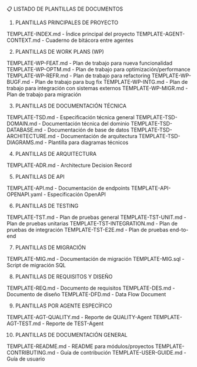 📋 LISTADO DE PLANTILLAS DE DOCUMENTOS
1. PLANTILLAS PRINCIPALES DE PROYECTO

 TEMPLATE-INDEX.md - Índice principal del proyecto
 TEMPLATE-AGENT-CONTEXT.md - Cuaderno de bitácora entre agentes

2. PLANTILLAS DE WORK PLANS (WP)

 TEMPLATE-WP-FEAT.md - Plan de trabajo para nueva funcionalidad
 TEMPLATE-WP-OPTM.md - Plan de trabajo para optimización/performance
 TEMPLATE-WP-REFR.md - Plan de trabajo para refactoring
 TEMPLATE-WP-BUGF.md - Plan de trabajo para bug fix
 TEMPLATE-WP-INTG.md - Plan de trabajo para integración con sistemas externos
 TEMPLATE-WP-MIGR.md - Plan de trabajo para migración

3. PLANTILLAS DE DOCUMENTACIÓN TÉCNICA

 TEMPLATE-TSD.md - Especificación técnica general
 TEMPLATE-TSD-DOMAIN.md - Documentación técnica del dominio
 TEMPLATE-TSD-DATABASE.md - Documentación de base de datos
 TEMPLATE-TSD-ARCHITECTURE.md - Documentación de arquitectura
 TEMPLATE-TSD-DIAGRAMS.md - Plantilla para diagramas técnicos

4. PLANTILLAS DE ARQUITECTURA

 TEMPLATE-ADR.md - Architecture Decision Record

5. PLANTILLAS DE API

 TEMPLATE-API.md - Documentación de endpoints
 TEMPLATE-API-OPENAPI.yaml - Especificación OpenAPI

6. PLANTILLAS DE TESTING

 TEMPLATE-TST.md - Plan de pruebas general
 TEMPLATE-TST-UNIT.md - Plan de pruebas unitarias
 TEMPLATE-TST-INTEGRATION.md - Plan de pruebas de integración
 TEMPLATE-TST-E2E.md - Plan de pruebas end-to-end

7. PLANTILLAS DE MIGRACIÓN

 TEMPLATE-MIG.md - Documentación de migración
 TEMPLATE-MIG.sql - Script de migración SQL

8. PLANTILLAS DE REQUISITOS Y DISEÑO

 TEMPLATE-REQ.md - Documento de requisitos
 TEMPLATE-DES.md - Documento de diseño
 TEMPLATE-DFD.md - Data Flow Document

9. PLANTILLAS POR AGENTE ESPECÍFICO

 TEMPLATE-AGT-QUALITY.md - Reporte de QUALITY-Agent
 TEMPLATE-AGT-TEST.md - Reporte de TEST-Agent

10. PLANTILLAS DE DOCUMENTACIÓN GENERAL

 TEMPLATE-README.md - README para módulos/proyectos
 TEMPLATE-CONTRIBUTING.md - Guía de contribución
 TEMPLATE-USER-GUIDE.md - Guía de usuario